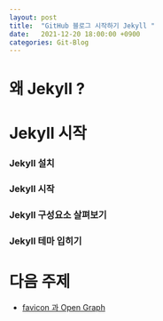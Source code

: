 ```yaml
---
layout: post
title:  "GitHub 블로그 시작하기 Jekyll "
date:   2021-12-20 18:00:00 +0900
categories: Git-Blog
---
```

 
# 왜 Jekyll ?

# Jekyll 시작

### Jekyll 설치

### Jekyll 시작

### Jekyll 구성요소 살펴보기

### Jekyll 테마 입히기

# 다음 주제
- [favicon 과 Open Graph][favicon-op-link]

[favicon-op-link]: /git-blog/2021/12/20/favicon-and-open-graph.html
